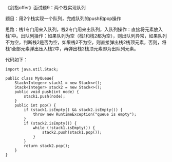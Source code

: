 《剑指offer》面试题9：两个栈实现队列

题目：用2个栈实现一个队列，完成队列的push和pop操作

思路：栈1专门用来入队列，栈2专门用来出队列，入队列操作：直接将元素放入栈1中。出队列操作：如果队列为空（栈1和栈2都为空），则出队列异常，如果队列不为空，判断栈2是否为空，如果栈2不为空，则直接弹出栈2栈顶元素，否则，将栈1全部元素弹出压入栈2中，再弹出栈2栈顶元素即为出队列元素。

代码如下：
```
import java.util.Stack;

public class MyQueue{
    Stack<Integer> stack1 = new Stack<>();
    Stack<Integer> stack2 = new Stack<>();
    public void push(int node) {
        stack1.push(node);
    }
    public int pop() {
        if (stack1.isEmpty() && stack2.isEmpty()) {
            throw new RuntimeException("queue is empty");
        }
        if (stack2.isEmpty()) {
            while (!stack1.isEmpty()) {
                stack2.push(stack1.pop());
            }
        }
        return stack2.pop();
    }
}
```
